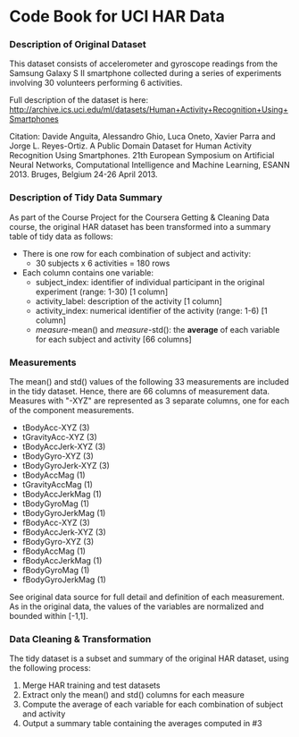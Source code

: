 # Code Book for UCI HAR Data

### Description of Original Dataset
This dataset consists of accelerometer and gyroscope readings from the Samsung Galaxy S II smartphone collected during a series of experiments involving 30 volunteers performing 6 activities.

Full description of the dataset is here: http://archive.ics.uci.edu/ml/datasets/Human+Activity+Recognition+Using+Smartphones

Citation:
Davide Anguita, Alessandro Ghio, Luca Oneto, Xavier Parra and Jorge L. Reyes-Ortiz. A Public Domain Dataset for Human Activity Recognition Using Smartphones. 21th European Symposium on Artificial Neural Networks, Computational Intelligence and Machine Learning, ESANN 2013. Bruges, Belgium 24-26 April 2013.

### Description of Tidy Data Summary
As part of the Course Project for the Coursera Getting & Cleaning Data course, the original HAR dataset has been transformed into a summary table of tidy data as follows:

* There is one row for each combination of subject and activity:
  * 30 subjects x 6 activities  = 180 rows
* Each column contains one variable:
  * subject_index: identifier of individual participant in the original experiment (range: 1-30) [1 column]
  * activity_label: description of the activity [1 column]
  * activity_index: numerical identifier of the activity (range: 1-6) [1 column]
  * *measure*-mean() and *measure*-std(): the **average** of each variable for each subject and activity [66 columns]

### Measurements
The mean() and std() values of the following 33 measurements are included in the tidy dataset. Hence, there are 66 columns of measurement data. Measures with "-XYZ" are represented as 3 separate columns, one for each of the component measurements.

- tBodyAcc-XYZ (3)
- tGravityAcc-XYZ (3)
- tBodyAccJerk-XYZ (3)
- tBodyGyro-XYZ (3)
- tBodyGyroJerk-XYZ (3)
- tBodyAccMag (1)
- tGravityAccMag (1)
- tBodyAccJerkMag (1)
- tBodyGyroMag (1)
- tBodyGyroJerkMag (1)
- fBodyAcc-XYZ (3)
- fBodyAccJerk-XYZ (3)
- fBodyGyro-XYZ (3)
- fBodyAccMag (1)
- fBodyAccJerkMag (1)
- fBodyGyroMag (1)
- fBodyGyroJerkMag (1)

See original data source for full detail and definition of each measurement.
As in the original data, the values of the variables are normalized and bounded within [-1,1].

### Data Cleaning & Transformation
The tidy dataset is a subset and summary of the original HAR dataset, using the following process:

1. Merge HAR training and test datasets
2. Extract only the mean() and std() columns for each measure
3. Compute the average of each variable for each combination of subject and activity
4. Output a summary table containing the averages computed in #3
